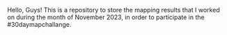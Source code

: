 Hello, Guys! This is a repository to store the mapping results that I worked on during the month of November 2023, in order to participate in the #30daymapchallange.
